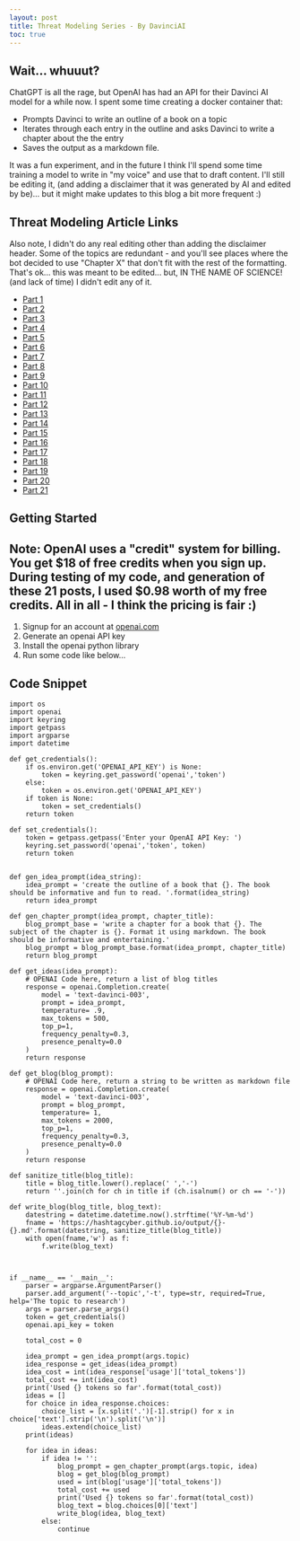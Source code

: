 ```yaml
---
layout: post
title: Threat Modeling Series - By DavinciAI
toc: true
---
```


## Wait... whuuut?
ChatGPT is all the rage, but OpenAI has had an API for their Davinci AI model for a while now. I spent some time creating a docker container that:
- Prompts Davinci to write an outline of a book on a topic
- Iterates through each entry in the outline and asks Davinci to write a chapter about the the entry
- Saves the output as a markdown file.

It was a fun experiment, and in the future I think I'll spend some time training a model to write in "my voice" and use that to draft content. I'll still be editing it, \(and adding a disclaimer that it was generated by AI and edited by be\)... but it might make updates to this blog a bit more frequent :)

## Threat Modeling Article Links
Also note, I didn't do any real editing other than adding the disclaimer header. Some of the topics are redundant - and you'll see places where the bot decided to use "Chapter X" that don't fit with the rest of the formatting. That's ok... this was meant to be edited... but, IN THE NAME OF SCIENCE! \(and lack of time\) I didn't edit any of it.

- [Part 1](https://hashtagcyber.github.io/2022-12-10-threat-modeling-part-1-introduction)
- [Part 2](https://hashtagcyber.github.io/2022-12-10-threat-modeling-part-2-what-is-stridedread-hybrid-model)
- [Part 3](https://hashtagcyber.github.io/2022-12-10-threat-modeling-part-3-what-are-the-benefits-of-using-the-stridedread-hybrid-model)
- [Part 4](https://hashtagcyber.github.io/2022-12-10-threat-modeling-part-4-how-can-you-apply-the-stridedread-model-to-software-development)
- [Part 5](https://hashtagcyber.github.io/2022-12-10-threat-modeling-part-5-identifying-threats-and-risks)
- [Part 6](https://hashtagcyber.github.io/2022-12-10-threat-modeling-part-6-what-is-a-threat)
- [Part 7](https://hashtagcyber.github.io/2022-12-10-threat-modeling-part-7-identifying-and-classifying-threats)
- [Part 8](https://hashtagcyber.github.io/2022-12-10-threat-modeling-part-8-assessing-risk-impact-and-likelihoo)
- [Part 9](https://hashtagcyber.github.io/2022-12-10-threat-modeling-part-9-developing-mitigations-with-the-stride-approach)
- [Part 10](https://hashtagcyber.github.io/2022-12-10-threat-modeling-part-10-understanding-the-stride-framework)
- [Part 11](https://hashtagcyber.github.io/2022-12-10-threat-modeling-part-11-identifying-spoofing-tampering-repudiation-information-disclosure-denial-of-service-and-elevation-of-privilege)
- [Part 12](https://hashtagcyber.github.io/2022-12-10-threat-modeling-part-12-implementing-controls-with-the-dread-model)
- [Part 13](https://hashtagcyber.github.io/2022-12-10-threat-modeling-part-13-understanding-the-dread-syste)
- [Part 14](https://hashtagcyber.github.io/2022-12-10-threat-modeling-part-14-applying-damage-potential-reproducibility-exploitability-affected-users-and-discoverability-scoring-systems)
- [Part 15](https://hashtagcyber.github.io/2022-12-10-threat-modeling-part-15-putting-it-all-together-building-security-into-software-development)
- [Part 16](https://hashtagcyber.github.io/2022-12-10-threat-modeling-part-16-building-security-requirements-into-development-cycles)
- [Part 17](https://hashtagcyber.github.io/2022-12-10-threat-modeling-part-17-defining-a-secure-development-lifecycle)
- [Part 18](https://hashtagcyber.github.io/2022-12-10-threat-modeling-part-18-integrating-stridedread-into-the-testing-process)
- [Part 19](https://hashtagcyber.github.io/2022-12-10-threat-modeling-part-19-summarizing-the-benefits-of-using-stridedread-model)
- [Part 20](https://hashtagcyber.github.io/2022-12-10-threat-modeling-part-20-identifying-further-steps-for-securing-software-development)
- [Part 21](https://hashtagcyber.github.io/2022-12-10-threat-modeling-part-21-conclusion)

## Getting Started
Note: OpenAI uses a "credit" system for billing. You get $18 of free credits when you sign up. During testing of my code, and generation of these 21 posts, I used $0.98 worth of my free credits. All in all - I think the pricing is fair :) 
---
1. Signup for an account at [openai.com](https://openai.com)
2. Generate an openai API key
3. Install the openai python library
4. Run some code like below...

## Code Snippet
```python3
import os
import openai
import keyring
import getpass
import argparse 
import datetime

def get_credentials():
    if os.environ.get('OPENAI_API_KEY') is None:
        token = keyring.get_password('openai','token')
    else:
        token = os.environ.get('OPENAI_API_KEY')
    if token is None:
        token = set_credentials()
    return token

def set_credentials():
    token = getpass.getpass('Enter your OpenAI API Key: ')
    keyring.set_password('openai','token', token)
    return token


def gen_idea_prompt(idea_string):
    idea_prompt = 'create the outline of a book that {}. The book should be informative and fun to read. '.format(idea_string)
    return idea_prompt

def gen_chapter_prompt(idea_prompt, chapter_title):
    blog_prompt_base = 'write a chapter for a book that {}. The subject of the chapter is {}. Format it using markdown. The book should be informative and entertaining.'
    blog_prompt = blog_prompt_base.format(idea_prompt, chapter_title)
    return blog_prompt

def get_ideas(idea_prompt):
    # OPENAI Code here, return a list of blog titles
    response = openai.Completion.create(
        model = 'text-davinci-003',
        prompt = idea_prompt,
        temperature= .9,
        max_tokens = 500,
        top_p=1,
        frequency_penalty=0.3,
        presence_penalty=0.0
    )
    return response

def get_blog(blog_prompt):
    # OPENAI Code here, return a string to be written as markdown file
    response = openai.Completion.create(
        model = 'text-davinci-003',
        prompt = blog_prompt,
        temperature= 1,
        max_tokens = 2000,
        top_p=1,
        frequency_penalty=0.3,
        presence_penalty=0.0
    )
    return response

def sanitize_title(blog_title):
    title = blog_title.lower().replace(' ','-')
    return ''.join(ch for ch in title if (ch.isalnum() or ch == '-'))

def write_blog(blog_title, blog_text):
    datestring = datetime.datetime.now().strftime('%Y-%m-%d')
    fname = 'https://hashtagcyber.github.io/output/{}-{}.md'.format(datestring, sanitize_title(blog_title))
    with open(fname,'w') as f:
        f.write(blog_text)



if __name__ == '__main__':
    parser = argparse.ArgumentParser()
    parser.add_argument('--topic','-t', type=str, required=True, help='The topic to research')
    args = parser.parse_args()
    token = get_credentials()
    openai.api_key = token
    
    total_cost = 0

    idea_prompt = gen_idea_prompt(args.topic)
    idea_response = get_ideas(idea_prompt)
    idea_cost = int(idea_response['usage']['total_tokens'])
    total_cost += int(idea_cost)
    print('Used {} tokens so far'.format(total_cost))
    ideas = []
    for choice in idea_response.choices:
        choice_list = [x.split('.')[-1].strip() for x in choice['text'].strip('\n').split('\n')]
        ideas.extend(choice_list)
    print(ideas)

    for idea in ideas:
        if idea != '':
            blog_prompt = gen_chapter_prompt(args.topic, idea)
            blog = get_blog(blog_prompt)
            used = int(blog['usage']['total_tokens'])
            total_cost += used
            print('Used {} tokens so far'.format(total_cost))
            blog_text = blog.choices[0]['text']
            write_blog(idea, blog_text)
        else:
            continue
```
